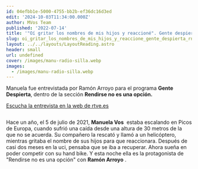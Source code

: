 ```yaml
---
id: 04efbb1e-5000-4755-bb2b-ef36dc16d3ed
edit: '2024-10-03T11:34:00.000Z'
author: MVos Team
published: '2022-07-14'
title: '"Oí gritar los nombres de mis hijos y reaccioné". Gente despierta RNE'
slug: oi_gritar_los_nombres_de_mis_hijos_y_reaccione_gente_despierta_rne
layout: ../../layouts/LayoutReading.astro
header: small
url: undefined
cover: /images/manu-radio-silla.webp
images:
  - /images/manu-radio-silla.webp
---
```


Manuela fue entrevistada por Ramón Arroyo para el programa **Gente Despierta**, dentro de la sección **Rendirse no es una opción.**


[Escucha la entrevista en la web de rtve.es](https://www.rtve.es/play/audios/gente-despierta/oi-gritar-nombres-hijos-reaccione/6649224/)


<figure><img src="/images/manu-radio-silla.webp" alt=""><figcaption align="left"></figcaption></figure>


Hace un año, el 5 de julio de 2021, **Manuela Vos**
 estaba escalando en Picos de Europa, cuando sufrió una caída desde una altura de 30 metros de la que no se acuerda. Su compañero la rescató y llamó a un helicóptero, mientras gritaba el nombre de sus hijos para que reaccionara. Después de casi dos meses en la uci, pensaba que se iba a recuperar. Ahora sueña en poder competir con su hand bike. Y esta noche ella es la protagonista de "Rendirse no es una opción" con **Ramón Arroyo**
.

